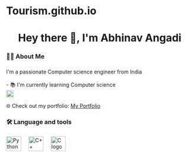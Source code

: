 # Tourism.github.io


<h1 align="center">Hey there 👋, I'm Abhinav Angadi</h1>

###

<h3 align="left">👩‍💻 About Me</h3>

###

<p align="left">
  I'm a passionate Computer science engineer from India<br><br>
  - 📚 I'm currently learning Computer science <br>
  <img src="https://cdn.jsdelivr.net/gh/devicons/devicon/icons/python/python-original-wordmark.svg" height="20" alt="Python logo" />
</p>

<p align="left">
  🌐 Check out my portfolio: 
  <a href="https://abhishek55555-lang.github.io/portfolio.github.io/" target="_blank">My Portfolio</a>
</p>

###

<h3 align="left">🛠 Language and tools</h3>

###

<div align="left">
  <img src="https://cdn.jsdelivr.net/gh/devicons/devicon/icons/python/python-original-wordmark.svg" height="40" alt="Python logo" />
  <img width="12" />
  <img src="https://cdn.jsdelivr.net/gh/devicons/devicon/icons/cplusplus/cplusplus-original.svg" height="40" alt="C++ logo" />
  <img width="12" />
  <img src="https://cdn.jsdelivr.net/gh/devicons/devicon/icons/c/c-original.svg" height="40" alt="C logo" />
</div>
